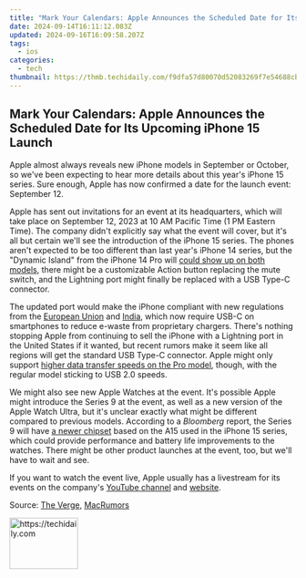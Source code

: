 ```yaml
---
title: "Mark Your Calendars: Apple Announces the Scheduled Date for Its Upcoming iPhone 15 Launch"
date: 2024-09-14T16:11:12.083Z
updated: 2024-09-16T16:09:58.207Z
tags:
  - ios
categories:
  - tech
thumbnail: https://thmb.techidaily.com/f9dfa57d80070d52083269f7e54688cbc55bc603dffea5c52daaecde9ad2614f.jpg
---
```


## Mark Your Calendars: Apple Announces the Scheduled Date for Its Upcoming iPhone 15 Launch

Apple almost always reveals new iPhone models in September or October, so we've been expecting to hear more details about this year's iPhone 15 series. Sure enough, Apple has now confirmed a date for the launch event: September 12.

 Apple has sent out invitations for an event at its headquarters, which will take place on September 12, 2023 at 10 AM Pacific Time (1 PM Eastern Time). The company didn't explicitly say what the event will cover, but it's all but certain we'll see the introduction of the iPhone 15 series. The phones aren't expected to be too different than last year's iPhone 14 series, but the "Dynamic Island" from the iPhone 14 Pro will [could show up on both models](https://apple-account.techidaily.com/in-2024-how-to-remove-apple-id-from-iphone-14-pro-max-without-password-by-drfone-ios/), there might be a customizable Action button replacing the mute switch, and the Lightning port might finally be replaced with a USB Type-C connector.

 The updated port would make the iPhone compliant with new regulations from the [European Union](https://tech-recovery.techidaily.com/step-by-step-tips-on-how-to-get-your-playstation-5-controller-to-charge-properly-again/) and [India](https://facebook-video-footage.techidaily.com/updated-in-2024-elite-women-gaming-leaders-top-10-on-yt/), which now require USB-C on smartphones to reduce e-waste from proprietary chargers. There's nothing stopping Apple from continuing to sell the iPhone with a Lightning port in the United States if it wanted, but recent rumors make it seem like all regions will get the standard USB Type-C connector. Apple might only support [higher data transfer speeds on the Pro model](https://www.macrumors.com/2022/11/16/iphone-15-high-speed-data-transfer/), though, with the regular model sticking to USB 2.0 speeds.

 We might also see new Apple Watches at the event. It's possible Apple might introduce the Series 9 at the event, as well as a new version of the Apple Watch Ultra, but it's unclear exactly what might be different compared to previous models. According to a _Bloomberg_ report, the Series 9 will have [a newer chipset](https://www.macrumors.com/2023/05/08/apple-watch-series-9-updated-chip/) based on the A15 used in the iPhone 15 series, which could provide performance and battery life improvements to the watches. There might be other product launches at the event, too, but we'll have to wait and see.

 If you want to watch the event live, Apple usually has a livestream for its events on the company's [YouTube channel](https://www.anrdoezrs.net/links/3607085/type/dlg/sid/UUhtgUeUpU2000152/https://www.youtube.com/user/Apple) and [website](https://www.apple.com/).

 Source: [The Verge](https://www.theverge.com/2023/8/29/23819494/apple-september-event-iphone-15-pro-watch-ultra-date), [MacRumors](https://www.macrumors.com/2023/08/29/apple-september-12-event-announcement/)

<ins class="adsbygoogle"
     style="display:block"
     data-ad-format="autorelaxed"
     data-ad-client="ca-pub-7571918770474297"
     data-ad-slot="1223367746"></ins>

<ins class="adsbygoogle"
     style="display:block"
     data-ad-client="ca-pub-7571918770474297"
     data-ad-slot="8358498916"
     data-ad-format="auto"
     data-full-width-responsive="true"></ins>



<!-- affiliate ads begin -->
<a href="https://aligracehair.sjv.io/c/5597632/2115926/19272" target="_top" id="2115926">
  <img src="//a.impactradius-go.com/display-ad/19272-2115926" border="0" alt="https://techidaily.com" width="120" height="90"/>
</a>
<img height="0" width="0" src="https://aligracehair.sjv.io/i/5597632/2115926/19272" style="position:absolute;visibility:hidden;" border="0" />
<!-- affiliate ads end -->

